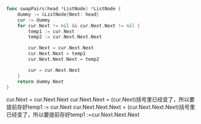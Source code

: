 ```go
func swapPairs(head *ListNode) *ListNode {
	dummy := &ListNode{Next: head}
	cur := dummy
	for cur.Next != nil && cur.Next.Next != nil {
		temp1 := cur.Next
		temp2 := cur.Next.Next.Next

		cur.Next = cur.Next.Next
		cur.Next.Next = temp1
		cur.Next.Next.Next = temp2

		cur = cur.Next.Next
	}
	return dummy.Next
}
```

cur.Next = cur.Next.Next
cur.Next.Next = (cur.Next)括号里已经变了，所以要提前存好temp1 := cur.Next
cur.Next.Next.Next = (cur.Next.Next.Next)括号里已经变了，所以要提前存好temp1 :=cur.Next.Next.Next